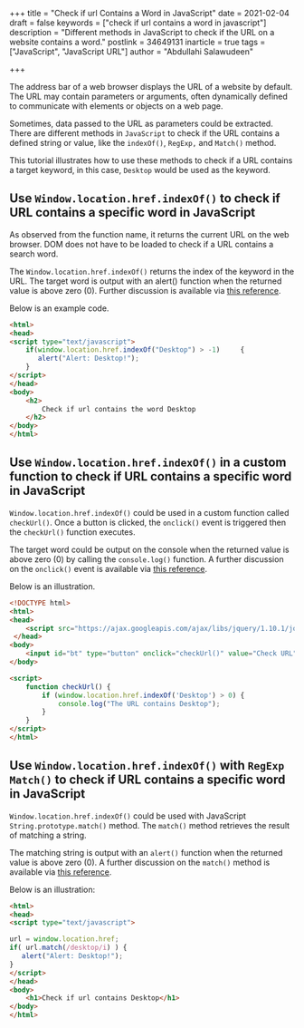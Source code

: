 +++
title = "Check if url Contains a Word in JavaScript"
date = 2021-02-04
draft = false
keywords = ["check if url contains a word in javascript"]
description = "Different methods in JavaScript to check if the URL on a website contains a word."
postlink = 34649131
inarticle = true
tags = ["JavaScript", "JavaScript URL"]
author = "Abdullahi Salawudeen"

+++

The address bar of a web browser displays the URL of a website by default. The URL may contain parameters or arguments, often dynamically defined to communicate with elements or objects on a web page. 

Sometimes, data passed to the URL as parameters could be extracted. There are different methods in `JavaScript` to check if the URL contains a defined string or value, like the `indexOf()`,  `RegExp,` and `Match()` method.

This tutorial illustrates how to use these methods to check if a URL contains a target keyword, in this case, `Desktop` would be used as the keyword.

## Use `Window.location.href.indexOf()` to check if URL contains a specific word in JavaScript

As observed from the function name, it returns the current URL on the web browser. DOM does not have to be loaded to check if a URL contains a search word. 

The `Window.location.href.indexOf()` returns the index of the keyword in the URL. The target word is output with an alert() function when the returned value is above zero (0). Further discussion is available via [this reference](https://www.w3schools.com/jsref/jsref_indexof.asp).

Below is an example code.

```html
<html>
<head>
<script type="text/javascript">
    if(window.location.href.indexOf("Desktop") > -1)     {
       alert("Alert: Desktop!");
    }
</script>
</head>
<body>
    <h2>
        Check if url contains the word Desktop
    </h2>
</body>
</html>
```

## Use `Window.location.href.indexOf()` in a custom function to check if URL contains a specific word in JavaScript


`Window.location.href.indexOf()` could be used in a custom function called `checkUrl()`. Once a button is clicked, the `onclick()` event is triggered then the `checkUrl()` function executes. 

The target word could be output on the console when the returned value is above zero (0) by calling the `console.log()` function. A further discussion on the `onclick()` event is available via [this reference](https://www.w3schools.com/jsref/event_onclick.asp).

Below is an illustration.

```html
<!DOCTYPE html>
<html>
<head>
    <script src="https://ajax.googleapis.com/ajax/libs/jquery/1.10.1/jquery.min.js"></script>
 </head>
<body>
    <input id="bt" type="button" onclick="checkUrl()" value="Check URL" />
</body>

<script>
    function checkUrl() {
        if (window.location.href.indexOf('Desktop') > 0) {
            console.log("The URL contains Desktop");
        }
    }
</script>
</html>
```

## Use `Window.location.href.indexOf()` with `RegExp Match()` to check if URL contains a specific word in JavaScript

`Window.location.href.indexOf()` could be used with JavaScript `String.prototype.match()` method. The `match()` method retrieves the result of matching a string.

The matching string is output with an `alert()` function when the returned value is above zero (0). A further discussion on the `match()` method is available via [this reference](https://developer.mozilla.org/en-US/docs/Web/JavaScript/Reference/Global_Objects/String/match).

Below is an illustration:

``` html
<html>
<head>
<script type="text/javascript">

url = window.location.href;
if( url.match(/desktop/i) ) {
   alert("Alert: Desktop!");
}
</script>
</head>
<body>
    <h1>Check if url contains Desktop</h1>
</body>
</html>
```
